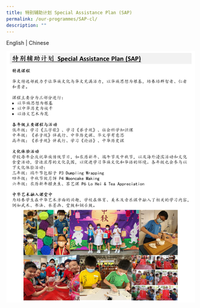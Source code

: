 ```yaml
---
title: 特别辅助计划 Special Assistance Plan (SAP)
permalink: /our-programmes/SAP-cl/
description: ""
---
```


English | Chinese

![特别辅助计划 Special Assistance Plan (SAP)](/images/Our%20Programmes/SAP%20CL.jpg)